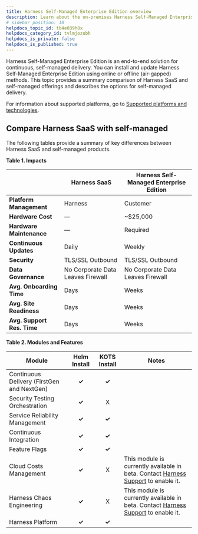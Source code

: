```yaml
---
title: Harness Self-Managed Enterprise Edition overview
description: Learn about the on-premises Harness Self-Managed Enterprise Edition.
# sidebar_position: 10
helpdocs_topic_id: tb4e039h8x
helpdocs_category_id: tvlmjozubh
helpdocs_is_private: false
helpdocs_is_published: true
---
```


Harness Self-Managed Enterprise Edition is an end-to-end solution for continuous, self-managed delivery. You can install and update Harness Self-Managed Enterprise Edition using online or offline (air-gapped) methods. This topic provides a summary comparison of Harness SaaS and self-managed offerings and describes the options for self-managed delivery.

For information about supported platforms, go to [Supported platforms and technologies](../../getting-started/supported-platforms-and-technologies.md).

## Compare Harness SaaS with self-managed

The following tables provide a summary of key differences between Harness SaaS and self-managed products.

**Table 1. Impacts**



|  | **Harness SaaS** | **Harness Self-Managed Enterprise Edition** |
| --- | --- | --- |
| **Platform Management** | Harness | Customer |
| **Hardware Cost** | — | ~$25,000 |
| **Hardware Maintenance** | — | Required |
| **Continuous Updates** | Daily | Weekly |
| **Security** | TLS/SSL Outbound | TLS/SSL Outbound |
| **Data Governance** | No Corporate Data Leaves Firewall | No Corporate Data Leaves Firewall |
| **Avg. Onboarding Time** | Days | Weeks |
| **Avg. Site Readiness** | Days | Weeks |
| **Avg. Support Res. Time** | Days | Weeks |



**Table 2. Modules and Features**

| **Module** | **Helm Install** | **KOTS Install** | **Notes** |
| --- | :-: | :-: | --- |
| Continuous Delivery (FirstGen and NextGen) | **✓** | **✓** |  |
| Security Testing Orchestration | **✓** | X |  |
| Service Reliability Management | **✓** | **✓** |  |
| Continuous Integration | **✓** | **✓** |  |
| Feature Flags | **✓** | **✓** |  |
| Cloud Costs Management | **✓** | X | This module is currently available in beta. Contact [Harness Support](mailto:support@harness.io) to enable it. |
| Harness Chaos Engineering | **✓** | X | This module is currently available in beta. Contact [Harness Support](mailto:support@harness.io) to enable it. |
| Harness Platform | **✓** | **✓** |  |

